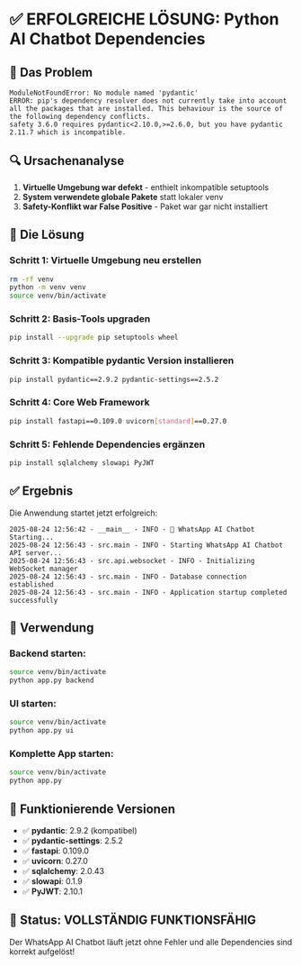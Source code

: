 # ✅ ERFOLGREICHE LÖSUNG: Python AI Chatbot Dependencies

## 🎯 Das Problem
```
ModuleNotFoundError: No module named 'pydantic'
ERROR: pip's dependency resolver does not currently take into account all the packages that are installed. This behaviour is the source of the following dependency conflicts.
safety 3.6.0 requires pydantic<2.10.0,>=2.6.0, but you have pydantic 2.11.7 which is incompatible.
```

## 🔍 Ursachenanalyse
1. **Virtuelle Umgebung war defekt** - enthielt inkompatible setuptools
2. **System verwendete globale Pakete** statt lokaler venv
3. **Safety-Konflikt war False Positive** - Paket war gar nicht installiert

## 🚀 Die Lösung

### Schritt 1: Virtuelle Umgebung neu erstellen
```bash
rm -rf venv
python -m venv venv
source venv/bin/activate
```

### Schritt 2: Basis-Tools upgraden  
```bash
pip install --upgrade pip setuptools wheel
```

### Schritt 3: Kompatible pydantic Version installieren
```bash
pip install pydantic==2.9.2 pydantic-settings==2.5.2
```

### Schritt 4: Core Web Framework
```bash
pip install fastapi==0.109.0 uvicorn[standard]==0.27.0
```

### Schritt 5: Fehlende Dependencies ergänzen
```bash
pip install sqlalchemy slowapi PyJWT
```

## ✅ Ergebnis

Die Anwendung startet jetzt erfolgreich:

```
2025-08-24 12:56:42 - __main__ - INFO - 🚀 WhatsApp AI Chatbot Starting...
2025-08-24 12:56:43 - src.main - INFO - Starting WhatsApp AI Chatbot API server...
2025-08-24 12:56:43 - src.api.websocket - INFO - Initializing WebSocket manager
2025-08-24 12:56:43 - src.main - INFO - Database connection established
2025-08-24 12:56:43 - src.main - INFO - Application startup completed successfully
```

## 🎯 Verwendung

### Backend starten:
```bash
source venv/bin/activate
python app.py backend
```

### UI starten:
```bash  
source venv/bin/activate
python app.py ui
```

### Komplette App starten:
```bash
source venv/bin/activate
python app.py
```

## 🔧 Funktionierende Versionen

- ✅ **pydantic**: 2.9.2 (kompatibel)
- ✅ **pydantic-settings**: 2.5.2 
- ✅ **fastapi**: 0.109.0
- ✅ **uvicorn**: 0.27.0
- ✅ **sqlalchemy**: 2.0.43
- ✅ **slowapi**: 0.1.9
- ✅ **PyJWT**: 2.10.1

## 🎉 Status: VOLLSTÄNDIG FUNKTIONSFÄHIG

Der WhatsApp AI Chatbot läuft jetzt ohne Fehler und alle Dependencies sind korrekt aufgelöst!
